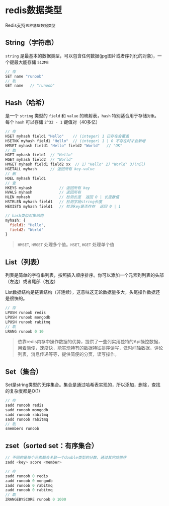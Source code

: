 # redis数据类型
<!-- toc -->

Redis支持`五种基础数据类型`

## String（字符串）

`string` 是最基本的数据类型，可以包含任何数据(jpg图片或者序列化的对象)，一个键最大能存储 `512MB`

```js
// 存
SET name "runoob"
// 取
GET name   // "runoob"
```

## Hash（哈希）

是一个 `string` 类型的 `field` 和 `value` 的映射表，`hash` 特别适合用于存储`对象`。
每个 `hash` 可以存储 `2^32 - 1` 键值对（40多亿）

```js
// 存
HSET myhash field1 "Hello"    // (integer) 1 已存在会覆盖
HSETNX myhash field1 "Hello"  // (integer) 1 | 0 不存在时才会新增
HMSET myhash field1 "Hello" field2 "World"   // "OK"
// 取
HGET myhash field1  // "Hello"
HGET myhash field2  // "World"
HMGET myhash field1 field2 xx  // 1）"Hello" 2）"World" 3)(nil)  
HGETALL myhash      // 返回所有 key-value
// 删
HDEL myhash field1
// 查
HKEYS myhash            // 返回所有 key
HVALS myhash            // 返回所有
HLEN myhash             // 检测长度  返回 0 | 长度数值
HSTRLEN myhash field1   // 检测字段string长度
HEXISTS myhash field1   // 检测key是否存在  返回 0 | 1

// hash类似对象结构
myhash: {
  field1: "Hello",
  field2: "World"
}
```

> `HMSET`, `HMGET` 处理多个值。`HSET`, `HGET` 处理单个值

## List（列表）

列表是简单的字符串列表，按照插入顺序排序。你可以添加一个元素到列表的头部（左边）或者尾部（右边）

List数据结构是链表结构（非连续），这意味这无论数据量多大，头尾操作数据还是很快的。

```js
// 存
LPUSH runoob redis
LPUSH runoob mongodb
LPUSH runoob rabitmq
// 取
LRANG runoob 0 10
```

> 依靠redis内存中操作数据的优势，提供了一些列实用独特的Api操控数据，用着简便，速度快，能实现特有的数据特征排序读写，做时间轴数据，评论列表，消息传递等等，提供简便的分页，读写操作。

## Set（集合）

Set是string类型的无序集合。集合是通过哈希表实现的，所以添加，删除，查找的复杂度都是O(1)

```js
// 存
sadd runoob redis
sadd runoob mongodb
sadd runoob rabitmq
sadd runoob rabitmq
// 取
smembers runoob
```

## zset（sorted set：有序集合）

```js
// 不同的是每个元素都会关联一个double类型的分数，通过其完成排序
zadd <key> score <member>

// 存
zadd runoob 0 redis
zadd runoob 0 mongodb
zadd runoob 0 rabitmq
zadd runoob 0 rabitmq
// 取
ZRANGEBYSCORE runoob 0 1000
```
